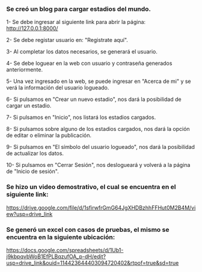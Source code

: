 ### Se creó un blog para cargar estadios del mundo.

1- Se debe ingresar al siguiente link para abrir la página: http://127.0.0.1:8000/

2- Se debe registar usuario en: "Registrate aquí".

3- Al completar los datos necesarios, se generará el usuario.

4- Se debe loguear en la web con usuario y contraseña generados anteriormente.

5- Una vez ingresado en la web, se puede ingresar en "Acerca de mi" y se verá la información del usuario logueado.

6- Si pulsamos en "Crear un nuevo estadio", nos dará la posibilidad de cargar un estadio.

7- Si pulsamos en "Inicio", nos listará los estadios cargados.

8- Si pulsamos sobre alguno de los estadios cargados, nos dará la opción de editar o eliminar la publicación.

9- Si pulsamos en "El símbolo del usuario logueado", nos dará la posibilidad de actualizar los datos.

10- Si pulsamos en "Cerrar Sesión", nos deslogueará y volverá a la página de "Inicio de sesión".

### Se hizo un video demostrativo, el cual se encuentra en el siguiente link:

https://drive.google.com/file/d/1sfirwfrGmG64JgXHDBzhhFFHut0M2B4M/view?usp=drive_link

### Se generó un excel con casos de pruebas, el mismo se encuentra en la siguiente ubicación:

https://docs.google.com/spreadsheets/d/1Ub1-j9kbpqvbWoB1EfPLBqzufOA_p-dH/edit?usp=drive_link&ouid=114423644403094720402&rtpof=true&sd=true

